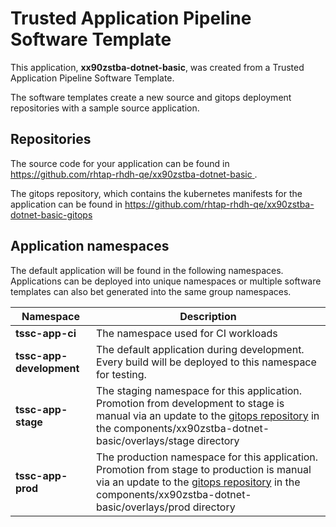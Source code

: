 # Trusted Application Pipeline Software Template

This application, **xx90zstba-dotnet-basic**, was created from a Trusted Application Pipeline Software Template.

The software templates create a new source and gitops deployment repositories with a sample source application. 

## Repositories

The source code for your application can be found in [https://github.com/rhtap-rhdh-qe/xx90zstba-dotnet-basic ](https://github.com/rhtap-rhdh-qe/xx90zstba-dotnet-basic ).
 
The gitops repository, which contains the kubernetes manifests for the application can be found in 
[https://github.com/rhtap-rhdh-qe/xx90zstba-dotnet-basic-gitops ](https://github.com/rhtap-rhdh-qe/xx90zstba-dotnet-basic-gitops ) 

## Application namespaces 

The default application will be found in the following namespaces. Applications can be deployed into unique namespaces or multiple software templates can also bet generated into the same group namespaces.  

|  Namespace   |  Description   |  
| -------- | -------- |
| **tssc-app-ci** | The namespace used for CI workloads |
| **tssc-app-development** | The default application during development. Every build will be deployed to this namespace for testing. |
| **tssc-app-stage** | The staging namespace for this application. Promotion from development to stage is manual via an update to the [gitops repository](https://github.com/rhtap-rhdh-qe/xx90zstba-dotnet-basic-gitops ) in the components/xx90zstba-dotnet-basic/overlays/stage directory |
| **tssc-app-prod** | The production namespace for this application. Promotion from stage to production is manual via an update to the [gitops repository](https://github.com/rhtap-rhdh-qe/xx90zstba-dotnet-basic-gitops ) in the components/xx90zstba-dotnet-basic/overlays/prod directory |